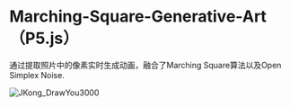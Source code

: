 # Marching-Square-Generative-Art（P5.js）
通过提取照片中的像素实时生成动画，融合了Marching Square算法以及Open Simplex Noise.

![JKong_DrawYou3000](https://user-images.githubusercontent.com/105619733/219387160-458564e8-4261-4ae5-8408-49c7a916d54d.gif)
